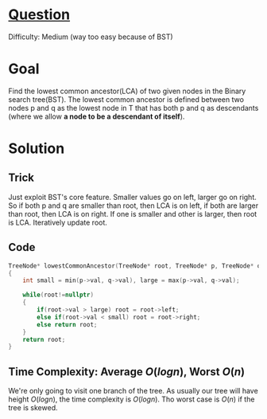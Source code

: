 # [Question](https://leetcode.com/problems/lowest-common-ancestor-of-a-binary-search-tree/)
Difficulty: Medium (way too easy because of BST)
# Goal
Find the lowest common ancestor(LCA) of two given nodes in the Binary search tree(BST).
The lowest common ancestor is defined between two nodes p and q as the lowest node in T that has both p and q as descendants (where we allow **a node to be a descendant of itself**).
# Solution
## Trick
Just exploit BST's core feature. Smaller values go on left, larger go on right. So if both p and q are smaller than root, then LCA is on left, if both are larger than root, then LCA is on right. If one is smaller and other is larger, then root is LCA. Iteratively update root.
## Code
```cpp
TreeNode* lowestCommonAncestor(TreeNode* root, TreeNode* p, TreeNode* q) 
{
    int small = min(p->val, q->val), large = max(p->val, q->val);

    while(root!=nullptr)
    {
        if(root->val > large) root = root->left;
        else if(root->val < small) root = root->right;
        else return root;
    }
    return root;
}
```
## Time Complexity: Average $O(log n)$, Worst $O(n)$
We're only going to visit one branch of the tree. As usually our tree will have height $O(logn)$,  the time complexity is $O(log n)$. Tho worst case is $O(n)$ if the tree is skewed.
